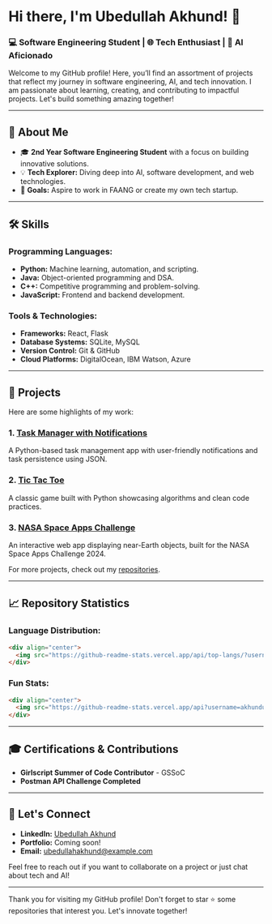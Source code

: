 # Hi there, I'm Ubedullah Akhund! 👋

### 💻 Software Engineering Student | 🌐 Tech Enthusiast | 🤖 AI Aficionado

Welcome to my GitHub profile! Here, you’ll find an assortment of projects that reflect my journey in software engineering, AI, and tech innovation. I am passionate about learning, creating, and contributing to impactful projects. Let's build something amazing together!

---

## 🚀 About Me

- 🎓 **2nd Year Software Engineering Student** with a focus on building innovative solutions.
- 💡 **Tech Explorer:** Diving deep into AI, software development, and web technologies.
- 🎯 **Goals:** Aspire to work in FAANG or create my own tech startup.

---

## 🛠️ Skills

### Programming Languages:

- **Python:** Machine learning, automation, and scripting.
- **Java:** Object-oriented programming and DSA.
- **C++:** Competitive programming and problem-solving.
- **JavaScript:** Frontend and backend development.

### Tools & Technologies:

- **Frameworks:** React, Flask
- **Database Systems:** SQLite, MySQL
- **Version Control:** Git & GitHub
- **Cloud Platforms:** DigitalOcean, IBM Watson, Azure

---

## 🌟 Projects

Here are some highlights of my work:

### 1. **[Task Manager with Notifications](https://github.com/akhundubedullah/task-manager-notifications)**

A Python-based task management app with user-friendly notifications and task persistence using JSON.

### 2. **[Tic Tac Toe](https://github.com/akhundubedullah/tic-tac-toe)**

A classic game built with Python showcasing algorithms and clean code practices.

### 3. **[NASA Space Apps Challenge](https://github.com/akhundubedullah/space-apps-orrery)**

An interactive web app displaying near-Earth objects, built for the NASA Space Apps Challenge 2024.

For more projects, check out my [repositories](https://github.com/akhundubedullah?tab=repositories).

---

## 📈 Repository Statistics

### Language Distribution:

```html
<div align="center">
  <img src="https://github-readme-stats.vercel.app/api/top-langs/?username=akhundubedullah&layout=compact&theme=radical" alt="Language Distribution" />
</div>
```

### Fun Stats:

```html
<div align="center">
  <img src="https://github-readme-stats.vercel.app/api?username=akhundubedullah&show_icons=true&theme=radical" alt="Fun Stats" />
</div>
```

---

## 🎓 Certifications & Contributions

- **Girlscript Summer of Code Contributor** - GSSoC
- **Postman API Challenge Completed**



---

## 📧 Let's Connect

- **LinkedIn:** [Ubedullah Akhund](http://linkedin.com/in/ubedullah-akhund-8187a925b)
- **Portfolio:** Coming soon!
- **Email:** [ubedullahakhund@example.com](mailto\:ubedullahakhund@example.com)

Feel free to reach out if you want to collaborate on a project or just chat about tech and AI!

---

Thank you for visiting my GitHub profile! Don't forget to star ⭐ some repositories that interest you. Let's innovate together!

